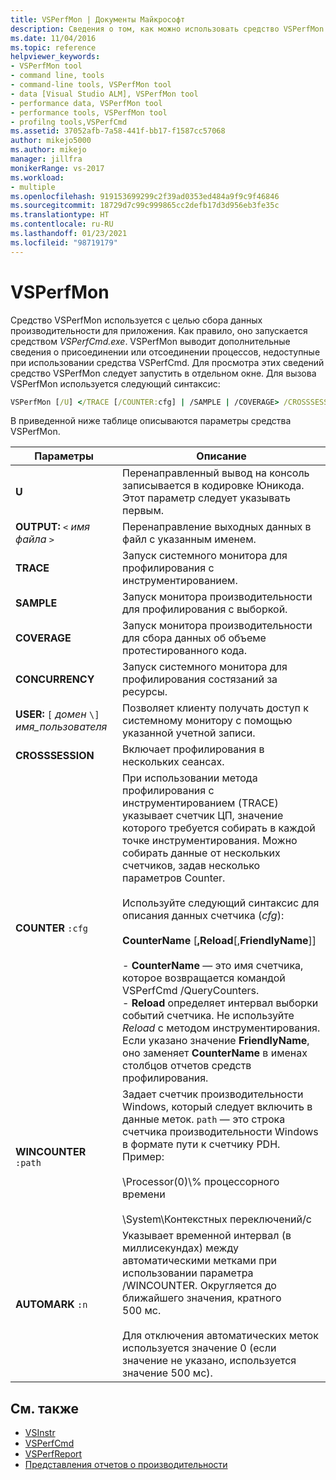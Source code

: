 ```yaml
---
title: VSPerfMon | Документы Майкрософт
description: Сведения о том, как можно использовать средство VSPerfMon для сбора данных о производительности приложения. Как правило, это средство запускается программой VSPerfCmd.exe.
ms.date: 11/04/2016
ms.topic: reference
helpviewer_keywords:
- VSPerfMon tool
- command line, tools
- command-line tools, VSPerfMon tool
- data [Visual Studio ALM], VSPerfMon tool
- performance data, VSPerfMon tool
- performance tools, VSPerfMon tool
- profilng tools,VSPerfCmd
ms.assetid: 37052afb-7a58-441f-bb17-f1587cc57068
author: mikejo5000
ms.author: mikejo
manager: jillfra
monikerRange: vs-2017
ms.workload:
- multiple
ms.openlocfilehash: 919153699299c2f39ad0353ed484a9f9c9f46846
ms.sourcegitcommit: 18729d7c99c999865cc2defb17d3d956eb3fe35c
ms.translationtype: HT
ms.contentlocale: ru-RU
ms.lasthandoff: 01/23/2021
ms.locfileid: "98719179"
---
```

# <a name="vsperfmon"></a>VSPerfMon
Средство VSPerfMon используется с целью сбора данных производительности для приложения. Как правило, оно запускается средством *VSPerfCmd.exe*. VSPerfMon выводит дополнительные сведения о присоединении или отсоединении процессов, недоступные при использовании средства VSPerfCmd. Для просмотра этих сведений средство VSPerfMon следует запустить в отдельном окне. Для вызова VSPerfMon используется следующий синтаксис:

```cmd
VSPerfMon [/U] </TRACE [/COUNTER:cfg] | /SAMPLE | /COVERAGE> /CROSSSESSION /OUTPUT <file name> [/WINCOUNTER:cfg] [/USER [DOMAIN\]username]
```

 В приведенной ниже таблице описываются параметры средства VSPerfMon.

|Параметры|Описание|
|-------------|-----------------|
|**U**|Перенаправленный вывод на консоль записывается в кодировке Юникода.  Этот параметр следует указывать первым.|
|**OUTPUT:** `<` *имя файла* `>`|Перенаправление выходных данных в файл с указанным именем.|
|**TRACE**|Запуск системного монитора для профилирования с инструментированием.|
|**SAMPLE**|Запуск монитора производительности для профилирования с выборкой.|
|**COVERAGE**|Запуск монитора производительности для сбора данных об объеме протестированного кода.|
|**CONCURRENCY**|Запуск системного монитора для профилирования состязаний за ресурсы.|
|**USER:** `[` *домен* `\]` *имя_пользователя*|Позволяет клиенту получать доступ к системному монитору с помощью указанной учетной записи.|
|**CROSSSESSION**|Включает профилирования в нескольких сеансах.|
|**COUNTER** `:cfg`|При использовании метода профилирования с инструментированием (TRACE) указывает счетчик ЦП, значение которого требуется собирать в каждой точке инструментирования. Можно собирать данные от нескольких счетчиков, задав несколько параметров Counter.<br /><br /> Используйте следующий синтаксис для описания данных счетчика (*cfg*):<br /><br /> **CounterName** [**,Reload**[,**FriendlyName**]]<br /><br /> -   **CounterName** — это имя счетчика, которое возвращается командой VSPerfCmd /QueryCounters.<br />-   **Reload** определяет интервал выборки событий счетчика. Не используйте *Reload* с методом инструментирования.<br />Если указано значение **FriendlyName**, оно заменяет **CounterName** в именах столбцов отчетов средств профилирования.|
|**WINCOUNTER** `:path`|Задает счетчик производительности Windows, который следует включить в данные меток. `path` — это строка счетчика производительности Windows в формате пути к счетчику PDH. Пример:<br /><br /> \Processor(0)\\% процессорного времени<br /><br /> \System\Контекстных переключений/с|
|**AUTOMARK** `:n`|Указывает временной интервал (в миллисекундах) между автоматическими метками при использовании параметра /WINCOUNTER. Округляется до ближайшего значения, кратного 500 мс.<br /><br /> Для отключения автоматических меток используется значение 0 (если значение не указано, используется значение 500 мс).|

## <a name="see-also"></a>См. также
- [VSInstr](../profiling/vsinstr.md)
- [VSPerfCmd](../profiling/vsperfcmd.md)
- [VSPerfReport](../profiling/vsperfreport.md)
- [Представления отчетов о производительности](../profiling/performance-report-views.md)
